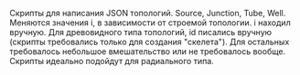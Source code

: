 Скрипты для написания JSON топологий.
Source, Junction, Tube, Well. Меняются значения i, в зависимости от строемой топологии. i находил вручную. Для древовидного типа топологий, id писались вручную (скрипты требовались только для создания "скелета"). 
Для остальных требовалось небольшое вмешательство или не требовалось вообще. 
Скрипты идеально подойдут для радиального типа.
